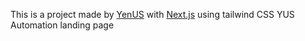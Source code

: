 This is a project made by [YenUS](https://yenus.dev/) with [Next.js](https://nextjs.org/) using tailwind CSS
YUS Automation landing page
